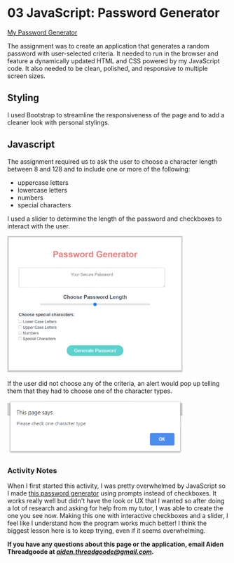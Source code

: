 # 03 JavaScript: Password Generator

[My Password Generator](https://a-thread.github.io/Personal-Password-Generator/)

The assignment was to create an application that generates a random password with user-selected criteria. It needed to run in the browser and feature a dynamically updated HTML and CSS powered by my JavaScript code. It also needed to be clean, polished, and responsive to multiple screen sizes. 

## Styling

I used Bootstrap to streamline the responsiveness of the page and to add a cleaner look with personal stylings.

## Javascript

The assignment required us to ask the user to choose a character length between 8 and 128 and to include one or more of the following:
- uppercase letters
- lowercase letters
- numbers
- special characters

I used a slider to determine the length of the password and checkboxes to interact with the user. 

<img src="/Assets/password-generator.png" width=400px alt="photo of Aiden's Password Generator"/>

If the user did not choose any of the criteria, an alert would pop up telling them that they had to choose one of the character types.

<img src="/Assets/check-one.png" width=400px alt="alert showing Please check one character type"/>

### Activity Notes

When I first started this activity, I was pretty overwhelmed by JavaScript so I made [this password generator](https://a-thread.github.io/Personal-Password-Generator-Aiden/) using prompts instead of checkboxes. It works really well but didn't have the look or UX that I wanted so after doing a lot of research and asking for help from my tutor, I was able to create the one you see now. Making this one with interactive checkboxes and a slider, I feel like I understand how the program works much better! I think the biggest lesson here is to keep trying, even if it seems overwhelming.

**If you have any questions about this page or the application, email Aiden Threadgoode at *<aiden.threadgoode@gmail.com>.***
